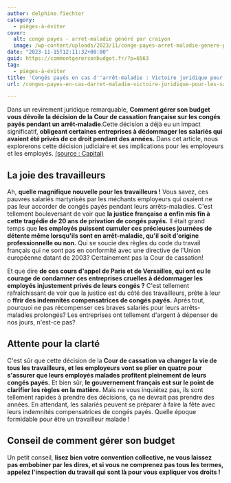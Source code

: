 ```yaml
---
author: delphine.fiechter
category:
  - pièges-à-éviter
cover:
  alt: congé payés - arret-maladie généré par craiyon
  image: /wp-content/uploads/2023/11/conge-payes-arret-maladie-genere-par-craiyon.png
date: "2023-11-15T12:11:32+00:00"
guid: https://commentgerersonbudget.fr/?p=6563
tag:
  - pièges-à-éviter
title: 'Congés payés en cas d''arrêt-maladie : Victoire juridique pour les salariés'
url: /conges-payes-en-cas-darret-maladie-victoire-juridique-pour-les-salaries/

---
```

Dans un revirement juridique remarquable, **Comment gérer son budget vous dévoile la décision de la Cour de cassation française sur les congés payés pendant un arrêt-maladie**.Cette décision a déjà eu un impact significatif, **obligeant certaines entreprises à dédommager les salariés qui avaient été privés de ce droit pendant des années.** Dans cet article, nous explorerons cette décision judiciaire et ses implications pour les employeurs et les employés. [(source : Capital)](https://www.capital.fr/votre-carriere/conges-payes-acquis-pendant-un-arret-maladie-pourquoi-des-salaries-peuvent-deja-en-profiter-1484602 "(source : Capital)")

## **La joie des travailleurs**

Ah, **quelle magnifique nouvelle pour les travailleurs !** Vous savez, ces pauvres salariés martyrisés par les méchants employeurs qui osaient ne pas leur accorder de congés payés pendant leurs arrêts-maladies. C'est tellement bouleversant de voir que **la justice française a enfin mis fin à cette tragédie de 20 ans de privation de congés payés.** Il était grand temps que **les employés puissent cumuler ces précieuses journées de détente même lorsqu'ils sont en arrêt-maladie, qu'il soit d'origine professionnelle ou non.** Qui se soucie des règles du code du travail français qui ne sont pas en conformité avec une directive de l'Union européenne datant de 2003? Certainement pas la Cour de cassation!

Et que dire **de ces cours d'appel de Paris et de Versailles, qui ont eu le courage de condamner ces entreprises cruelles à dédommager les employés injustement privés de leurs congés ?** C'est tellement rafraîchissant de voir que la justice est du côté des travailleurs, prête à leur o **ffrir des indemnités compensatrices de congés payés.** Après tout, pourquoi ne pas récompenser ces braves salariés pour leurs arrêts-maladies prolongés? Les entreprises ont tellement d'argent à dépenser de nos jours, n'est-ce pas?

## **Attente pour la clarté**

C'est sûr que cette décision de la **Cour de cassation va changer la vie de tous les travailleurs, et les employeurs vont se plier en quatre pour s'assurer que leurs employés malades profitent pleinement de leurs congés payés.** Et bien sûr, **le gouvernement français est sur le point de clarifier les règles en la matière.** Mais ne vous inquiétez pas, ils sont tellement rapides à prendre des décisions, ça ne devrait pas prendre des années. En attendant, les salariés peuvent se préparer à faire la fête avec leurs indemnités compensatrices de congés payés. Quelle époque formidable pour être un travailleur malade !

## **Conseil de comment gérer son budget**

Un petit conseil, **lisez bien votre convention collective, ne vous laissez pas embobiner par les dires, et si vous ne comprenez pas tous les termes, appelez l'inspection du travail qui sont là pour vous expliquer vos droits !**
